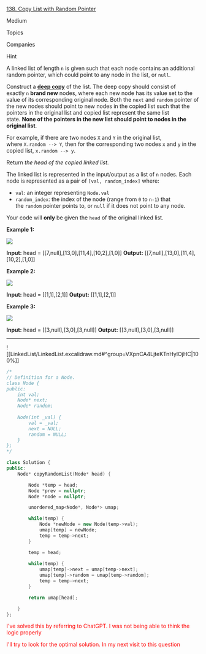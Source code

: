 [138. Copy List with Random Pointer](https://leetcode.com/problems/copy-list-with-random-pointer/)

Medium

Topics

Companies

Hint

A linked list of length `n` is given such that each node contains an additional random pointer, which could point to any node in the list, or `null`.

Construct a [**deep copy**](https://en.wikipedia.org/wiki/Object_copying#Deep_copy) of the list. The deep copy should consist of exactly `n` **brand new** nodes, where each new node has its value set to the value of its corresponding original node. Both the `next` and `random` pointer of the new nodes should point to new nodes in the copied list such that the pointers in the original list and copied list represent the same list state. **None of the pointers in the new list should point to nodes in the original list**.

For example, if there are two nodes `X` and `Y` in the original list, where `X.random --> Y`, then for the corresponding two nodes `x` and `y` in the copied list, `x.random --> y`.

Return _the head of the copied linked list_.

The linked list is represented in the input/output as a list of `n` nodes. Each node is represented as a pair of `[val, random_index]` where:

- `val`: an integer representing `Node.val`
- `random_index`: the index of the node (range from `0` to `n-1`) that the `random` pointer points to, or `null` if it does not point to any node.

Your code will **only** be given the `head` of the original linked list.

**Example 1:**

![](https://assets.leetcode.com/uploads/2019/12/18/e1.png)

**Input:** head = [[7,null],[13,0],[11,4],[10,2],[1,0]]
**Output:** [[7,null],[13,0],[11,4],[10,2],[1,0]]

**Example 2:**

![](https://assets.leetcode.com/uploads/2019/12/18/e2.png)

**Input:** head = [[1,1],[2,1]]
**Output:** [[1,1],[2,1]]

**Example 3:**

**![](https://assets.leetcode.com/uploads/2019/12/18/e3.png)**

**Input:** head = [[3,null],[3,0],[3,null]]
**Output:** [[3,null],[3,0],[3,null]]

---



![[LinkedList/LinkedList.excalidraw.md#^group=VXpnCA4LjteKTnHylOjHC|100%]]


```cpp
/*
// Definition for a Node.
class Node {
public:
    int val;
    Node* next;
    Node* random;
    
    Node(int _val) {
        val = _val;
        next = NULL;
        random = NULL;
    }
};
*/

class Solution {
public:
    Node* copyRandomList(Node* head) {

        Node *temp = head;
        Node *prev = nullptr;
        Node *node = nullptr;

        unordered_map<Node*, Node*> umap;

        while(temp) {
            Node *newNode = new Node(temp->val);
            umap[temp] = newNode;
            temp = temp->next;
        }

        temp = head;
        
        while(temp) {
            umap[temp]->next = umap[temp->next];
            umap[temp]->random = umap[temp->random];
            temp = temp->next;
        }

        return umap[head];

    }
};


```

<p style='color:red'>I've solved this by referring to ChatGPT.  I was not being able to think the logic properly </p> 
<p style='color:red'>I'll try to look for the optimal solution. In my next visit to this question</p>
	